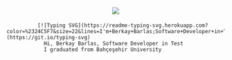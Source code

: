 
  <h1 align="center">
    <a href="https://git.io/typing-svg">
      <img src="https://readme-typing-svg.herokuapp.com/?lines=I'm Berkay Barlas👋;Software Developer in Test &center=true&size=30">
    </a>
  </h1>
              
              
              
              [![Typing SVG](https://readme-typing-svg.herokuapp.com?color=%2324C5F7&size=22&lines=I'm+Berkay+Barlas;Software+Developer+in+Test)](https://git.io/typing-svg)                
                Hi, Berkay Barlas, Software Developer in Test
                I graduated from Bahçeşehir University
